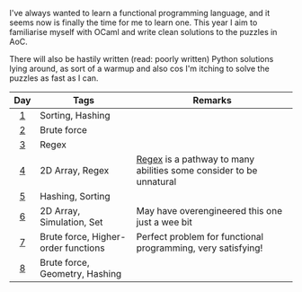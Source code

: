 I've always wanted to learn a functional programming language, and it seems now is finally the time for me to learn one. This year I aim to familiarise myself with OCaml and write clean solutions to the puzzles in AoC.

There will also be hastily written (read: poorly written) Python solutions lying around, as sort of a warmup and also cos I'm itching to solve the puzzles as fast as I can.

|    Day     | Tags                                | Remarks                                                                              |
|:----------:|-------------------------------------|--------------------------------------------------------------------------------------|
| [1](Day01) | Sorting, Hashing                    |                                                                                      |
| [2](Day02) | Brute force                         |                                                                                      |
| [3](Day03) | Regex                               |                                                                                      |
| [4](Day04) | 2D Array, Regex                     | [Regex](Day04/regex.py) is a pathway to many abilities some consider to be unnatural |
| [5](Day05) | Hashing, Sorting                    |                                                                                      |
| [6](Day06) | 2D Array, Simulation, Set           | May have overengineered this one just a wee bit                                      |
| [7](Day07) | Brute force, Higher-order functions | Perfect problem for functional programming, very satisfying!                         |
| [8](Day08) | Brute force, Geometry, Hashing      |                                                                                      |
